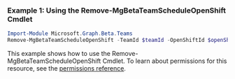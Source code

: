 ### Example 1: Using the Remove-MgBetaTeamScheduleOpenShift Cmdlet
```powershell
Import-Module Microsoft.Graph.Beta.Teams
Remove-MgBetaTeamScheduleOpenShift -TeamId $teamId -OpenShiftId $openShiftId
```
This example shows how to use the Remove-MgBetaTeamScheduleOpenShift Cmdlet.
To learn about permissions for this resource, see the [permissions reference](/graph/permissions-reference).
